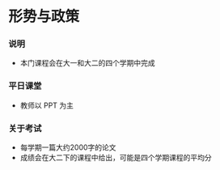 # 形势与政策

### 说明
- 本门课程会在大一和大二的四个学期中完成

### 平日课堂
- 教师以 PPT 为主

### 关于考试
- 每学期一篇大约2000字的论文
- 成绩会在大二下的课程中给出，可能是四个学期课程的平均分



